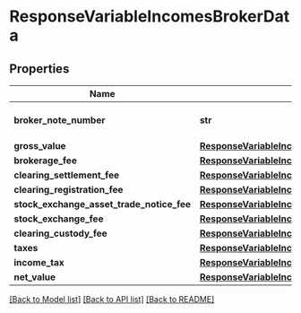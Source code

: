 # ResponseVariableIncomesBrokerData

## Properties
Name | Type | Description | Notes
------------ | ------------- | ------------- | -------------
**broker_note_number** | **str** | Identificador da nota de negociação. | 
**gross_value** | [**ResponseVariableIncomesBrokerDataGrossValue**](ResponseVariableIncomesBrokerDataGrossValue.md) |  | 
**brokerage_fee** | [**ResponseVariableIncomesBrokerDataBrokerageFee**](ResponseVariableIncomesBrokerDataBrokerageFee.md) |  | 
**clearing_settlement_fee** | [**ResponseVariableIncomesBrokerDataClearingSettlementFee**](ResponseVariableIncomesBrokerDataClearingSettlementFee.md) |  | 
**clearing_registration_fee** | [**ResponseVariableIncomesBrokerDataClearingRegistrationFee**](ResponseVariableIncomesBrokerDataClearingRegistrationFee.md) |  | 
**stock_exchange_asset_trade_notice_fee** | [**ResponseVariableIncomesBrokerDataStockExchangeAssetTradeNoticeFee**](ResponseVariableIncomesBrokerDataStockExchangeAssetTradeNoticeFee.md) |  | 
**stock_exchange_fee** | [**ResponseVariableIncomesBrokerDataStockExchangeFee**](ResponseVariableIncomesBrokerDataStockExchangeFee.md) |  | 
**clearing_custody_fee** | [**ResponseVariableIncomesBrokerDataClearingCustodyFee**](ResponseVariableIncomesBrokerDataClearingCustodyFee.md) |  | 
**taxes** | [**ResponseVariableIncomesBrokerDataTaxes**](ResponseVariableIncomesBrokerDataTaxes.md) |  | 
**income_tax** | [**ResponseVariableIncomesBrokerDataIncomeTax**](ResponseVariableIncomesBrokerDataIncomeTax.md) |  | 
**net_value** | [**ResponseVariableIncomesBrokerDataNetValue**](ResponseVariableIncomesBrokerDataNetValue.md) |  | 

[[Back to Model list]](../README.md#documentation-for-models) [[Back to API list]](../README.md#documentation-for-api-endpoints) [[Back to README]](../README.md)

